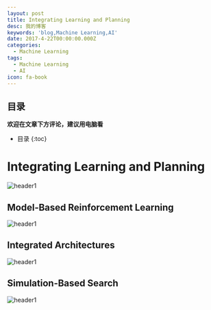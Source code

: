 ```yaml
---
layout: post
title: Integrating Learning and Planning
desc: 我的博客
keywords: 'blog,Machine Learning,AI'
date: 2017-4-22T00:00:00.000Z
categories:
  - Machine Learning
tags:
  - Machine Learning
  - AI
icon: fa-book
---
```



## 目录
**欢迎在文章下方评论，建议用电脑看**

* 目录
{:toc}


# Integrating Learning and Planning

<img src="{{ site.img_path }}/Machine Learning/Integrating_Learning.png" alt="header1" style="height:auto!important;width:auto%;max-width:1020px;"/>

## Model-Based Reinforcement Learning

<img src="{{ site.img_path }}/Machine Learning/Integrating_Learning1.png" alt="header1" style="height:auto!important;width:auto%;max-width:1020px;"/>

## Integrated Architectures

<img src="{{ site.img_path }}/Machine Learning/Integrating_Learning2.png" alt="header1" style="height:auto!important;width:auto%;max-width:1020px;"/>

## Simulation-Based Search

<img src="{{ site.img_path }}/Machine Learning/Integrating_Learning3.png" alt="header1" style="height:auto!important;width:auto%;max-width:1020px;"/>